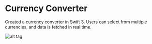 # Currency Converter
Created a currency converter in Swift 3. Users can select from multiple currencies, and data is fetched in real time.

![alt tag](http://imgur.com/a/brzUT)
